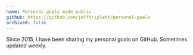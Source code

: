 ```yaml
---
name: Personal goals made public
github: https://github.com/jefftriplett/personal-goals
archived: false
---
```


Since 2015, I have been sharing my personal goals on GitHub. Sometimes updated weekly. 
